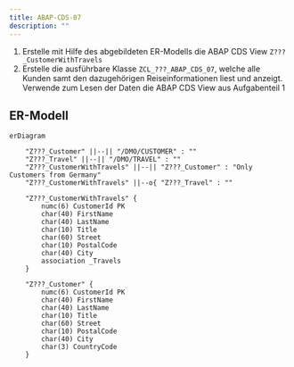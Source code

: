 ```yaml
---
title: ABAP-CDS-07
description: ""
---
```


1. Erstelle mit Hilfe des abgebildeten ER-Modells die ABAP CDS View `Z???_CustomerWithTravels`
2. Erstelle die ausführbare Klasse `ZCL_???_ABAP_CDS_07`, welche alle Kunden samt den dazugehörigen Reiseinformationen liest und anzeigt. Verwende zum Lesen der Daten die ABAP CDS View aus Aufgabenteil 1

## ER-Modell

```mermaid
erDiagram

    "Z???_Customer" ||--|| "/DMO/CUSTOMER" : ""
    "Z???_Travel" ||--|| "/DMO/TRAVEL" : ""
    "Z???_CustomerWithTravels" ||--|| "Z???_Customer" : "Only Customers from Germany"
    "Z???_CustomerWithTravels" ||--o{ "Z???_Travel" : ""

    "Z???_CustomerWithTravels" {
        numc(6) CustomerId PK
        char(40) FirstName
        char(40) LastName
        char(10) Title
        char(60) Street
        char(10) PostalCode
        char(40) City
        association _Travels
    }

    "Z???_Customer" {
        numc(6) CustomerId PK
        char(40) FirstName
        char(40) LastName
        char(10) Title
        char(60) Street
        char(10) PostalCode
        char(40) City
        char(3) CountryCode
    }
```
